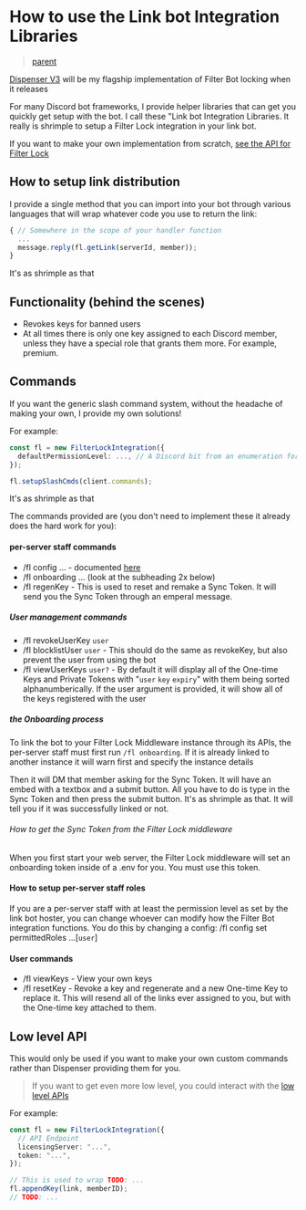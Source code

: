 # How to use the Link bot Integration Libraries

> [parent](../../README.md)

[Dispenser V3](https://github.com/VyperGroup/Dispenser) will be my flagship implementation of Filter Bot locking when it releases

For many Discord bot frameworks, I provide helper libraries that can get you quickly get setup with the bot. I call these "Link bot Integration Libraries. It really is shrimple to setup a Filter Lock integration in your link bot.

If you want to make your own implementation from scratch, [see the API for Filter Lock](../For%20devs/standards/API%20Endpoints%20for%20Link%20Bot%20Locking.md)

## How to setup link distribution

I provide a single method that you can import into your bot through various languages that will wrap whatever code you use to return the link:

```ts
{ // Somewhere in the scope of your handler function
  ...
  message.reply(fl.getLink(serverId, member));
}
```

It's as shrimple as that

###

## Functionality (behind the scenes)

- Revokes keys for banned users
- At all times there is only one key assigned to each Discord member, unless they have a special role that grants them more. For example, premium.

## Commands

If you want the generic slash command system, without the headache of making your own, I provide my own solutions!

For example:

```ts
const fl = new FilterLockIntegration({
  defaultPermissionLevel: ..., // A Discord bit from an enumeration for the default permission level (this will inherit the types from Discord.js) in every server. By default, if omitted, this would be admin perms. Whatever is set here can be overriden by the per-server staff
});

fl.setupSlashCmds(client.commands);
```

It's as shrimple as that

The commands provided are (you don't need to implement these it already does the hard work for you):

#### per-server staff commands

- /fl config ... - documented [here](https://github.com/VyperGroup/Dispenser?tab=readme-ov-file#how-the-config-system-works)
- /fl onboarding ... (look at the subheading 2x below)
- /fl regenKey - This is used to reset and remake a Sync Token. It will send you the Sync Token through an emperal message.

##### User management commands

- /fl revokeUserKey `user`
- /fl blocklistUser `user` - This should do the same as revokeKey, but also prevent the user from using the bot
- /fl viewUserKeys `user?` - By default it will display all of the One-time Keys and Private Tokens with "`user` `key` `expiry`" with them being sorted alphanumberically. If the user argument is provided, it will show all of the keys registered with the user

##### the Onboarding process

To link the bot to your Filter Lock Middleware instance through its APIs, the per-server staff must first run `/fl onboarding`. If it is already linked to another instance it will warn first and specify the instance details

Then it will DM that member asking for the Sync Token. It will have an embed with a textbox and a submit button. All you have to do is type in the Sync Token and then press the submit button. It's as shrimple as that. It will tell you if it was successfully linked or not.

###### How to get the Sync Token from the Filter Lock middleware

When you first start your web server, the Filter Lock middleware will set an onboarding token inside of a .env for you. You must use this token.

#### How to setup per-server staff roles

If you are a per-server staff with at least the permission level as set by the link bot hoster, you can change whoever can modify how the Filter Bot integration functions. You do this by changing a config: /fl config set permittedRoles ...[`user`]

#### User commands

- /fl viewKeys - View your own keys
- /fl resetKey - Revoke a key and regenerate and a new One-time Key to replace it. This will resend all of the links ever assigned to you, but with the One-time key attached to them.

## Low level API

This would only be used if you want to make your own custom commands rather than Dispenser providing them for you.

> If you want to get even more low level, you could interact with the [low level APIs](../For%20devs/standards/API%20Endpoints%20for%20Link%20Bot%20Locking.md)

For example:

```ts
const fl = new FilterLockIntegration({
  // API Endpoint
  licensingServer: "...",
  token: "...",
});

// This is used to wrap TODO: ...
fl.appendKey(link, memberID);
// TODO: ...
```
